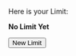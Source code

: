 <script src="https://code.jquery.com/jquery-3.2.1.min.js"></script>

Here is your Limit:

<h><b><div id="limit">No Limit Yet</div></b></h>

<button id="btnClick">New Limit</button>
<script>
var limits = ["1-4", "5-6", "7+", "Adj/Adv", "Noun", "Verb", "AEIOUWY", "BP", "CSXZ", "FGHJKQV", "LRMN", "TD"]

$('#btnClick').on('click',function(){
document.getElementById("limit").innerHTML = limits[Math.floor(Math.random() * limits.length)];
});
</script>

